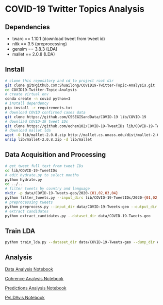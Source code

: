 # COVID-19 Twitter Topics Analysis

## Dependencies

- twarc == 1.10.1 (download tweet from tweet id)
- nltk == 3.5 (preprocessing)
- gensim == 3.8.3 (LDA)
- mallet == 2.0.8 (LDA)

## Install

```bash
# clone this repository and cd to project root dir
git clone git@github.com:Shuailong/COVID19-Twitter-Topic-Analysis.git
cd COVID19-Twitter-Topic-Analysis
# create virtual env
conda create -n covid python=3
# install dependency
pip install -r requirements.txt
# download COVID confirmed cases data
git clone https://github.com/CSSEGISandData/COVID-19 lib/COVID-19
# downliad COVID-19 tweet IDs
git clone https://github.com/echen102/COVID-19-TweetIDs lib/COVID-19-TweetIDs
# download mallet lda
wget -O lib/mallet-2.0.8.zip http://mallet.cs.umass.edu/dist/mallet-2.0.8.zip
unzip lib/mallet-2.0.8.zip -d lib/mallet
```

## Data Acquisition and Processing

```bash
# get tweet full text from tweet IDs
cd lib/COVID-19-TweetIDs
# edit hydrate.py to select months
python hydrate.py
cd ../..
# filter tweets by country and language
mkdir -p data/COVID-19-Tweets-geo/2020-{01,02,03,04}
python filter_tweets.py --input_dirs lib/COVID-19-TweetIDs/2020-{01,02,03,04} --output_dir data/COVID-19-Tweets-geo
# preprocessing tweets
python preprocess.py --input_dir data/COVID-19-Tweets-geo --output_dir data/COVID-19-Tweets-geo --compress
# extract candidates
python extract_candidates.py --dataset_dir data/COVID-19-Tweets-geo
```

## Train LDA

```bash
python train_lda.py --dataset_dir data/COVID-19-Tweets-geo --dump_dir dump/sample_mallet_lda --model mallet_lda --iterations 2000 --num_topics 20
```

## Analysis

<!-- [Data Analysis Notebook](./inspect_data.ipynb) -->
[Data Analysis Notebook](https://nbviewer.jupyter.org/gist/Shuailong/892b380278e4c66077ab1b0320bf4eb0)

<!-- [Cohrence Analysis Notebook](./analyze_coherence.ipynb) -->
[Cohrence Analysis Notebook](https://nbviewer.jupyter.org/gist/Shuailong/414943ef4dbbe049b035d85a10e3b602)

<!-- [Predictions Analysis Notebook](./analyze_prediction.ipynb) -->
[Predictions Analysis Notebook](https://nbviewer.jupyter.org/gist/Shuailong/41bd8fae0a80758ef7cd814df91d7cd4)

<!-- [PyLDAvis Notebook](./pyldavis.ipynb) -->
[PyLDAvis Notebook](https://nbviewer.jupyter.org/gist/Shuailong/32942e5703817d4cc130f74afbd0be33)
